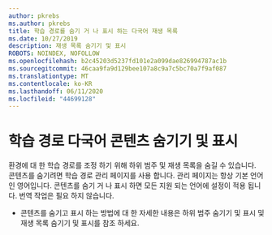 ```yaml
---
author: pkrebs
ms.author: pkrebs
title: 학습 경로를 숨기 거 나 표시 하는 다국어 재생 목록
ms.date: 10/27/2019
description: 재생 목록 숨기기 및 표시
ROBOTS: NOINDEX, NOFOLLOW
ms.openlocfilehash: b2c45203d5237fd101e2a099dae826994787ac1b
ms.sourcegitcommit: 46caa9fa9d129bee107a8c9a7c5bc70a7f9af087
ms.translationtype: MT
ms.contentlocale: ko-KR
ms.lasthandoff: 06/11/2020
ms.locfileid: "44699128"
---
```

# <a name="hide-and-show-learning-pathways-multilingual-content"></a>학습 경로 다국어 콘텐츠 숨기기 및 표시 

환경에 대 한 학습 경로를 조정 하기 위해 하위 범주 및 재생 목록을 숨길 수 있습니다. 콘텐츠를 숨기려면 학습 경로 관리 페이지를 사용 합니다. 관리 페이지는 항상 기본 언어인 영어입니다. 콘텐츠를 숨기 거 나 표시 하면 모든 지원 되는 언어에 설정이 적용 됩니다. 번역 작업은 필요 하지 않습니다. 

- 콘텐츠를 숨기고 표시 하는 방법에 대 한 자세한 내용은 하위 범주 숨기기 및 표시 및 재생 목록 숨기기 및 표시를 참조 하세요. 




